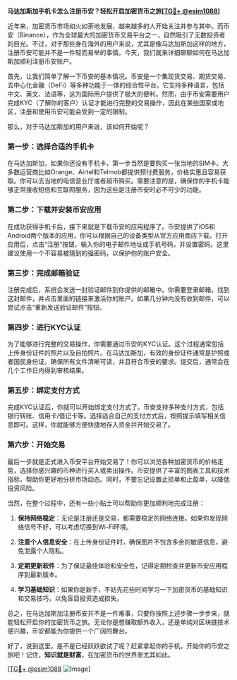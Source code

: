 **马达加斯加手机卡怎么注册币安？轻松开启加密货币之旅[[TG💪+ @esim1088](https://t.me/s/esim1088)]**

近年来，加密货币市场如火如荼地发展，越来越多的人开始关注并参与其中。而币安（Binance），作为全球最大的加密货币交易平台之一，自然吸引了无数投资者的目光。不过，对于那些身在海外的用户来说，尤其是像马达加斯加这样的地方，注册币安可能并不是一件轻而易举的事情。今天，我们就来详细聊聊如何在马达加斯加顺利注册币安账户。

首先，让我们简单了解一下币安的基本情况。币安是一个集现货交易、期货交易、去中心化金融（DeFi）等多种功能于一体的综合性平台。它支持多种语言，包括中文、英文、法语等，这为国际用户提供了极大的便利。然而，由于币安需要用户完成KYC（了解你的客户）认证才能进行完整的交易操作，因此在某些国家或地区，注册和使用币安可能会受到一定的限制。

那么，对于马达加斯加的用户来说，该如何开始呢？

### 第一步：选择合适的手机卡

在马达加斯加，如果你还没有手机卡，第一步当然是要购买一张当地的SIM卡。大多数运营商比如Orange、Airtel和Telmob都提供预付费服务，价格实惠且容易获取。你可以去当地的电信营业厅或者超市购买。需要注意的是，确保你的手机卡能够正常接收短信和互联网服务，因为这些是注册币安时必不可少的功能。

### 第二步：下载并安装币安应用

在成功获得手机卡后，接下来就是下载币安的应用程序了。币安提供了iOS和Android两个版本的应用，你可以根据自己的设备类型从官方应用商店下载。打开应用后，点击“注册”按钮，输入你的电子邮件地址或手机号码，并设置密码。这里建议使用一个不容易被猜到的强密码，以保护你的账户安全。

### 第三步：完成邮箱验证

注册完成后，系统会发送一封验证邮件到你提供的邮箱中。你需要登录邮箱，找到这封邮件，并点击里面的链接来激活你的账户。如果几分钟内没有收到邮件，可以尝试点击“重新发送验证邮件”按钮。

### 第四步：进行KYC认证

为了能够进行完整的交易操作，你需要通过币安的KYC认证。这个过程通常包括上传身份证件的照片以及自拍照片。在马达加斯加，有效的身份证件通常是护照或者国民身份证。确保所有文件清晰可读，并且符合币安的要求。提交后，通常会在几个工作日内得到审核结果。

### 第五步：绑定支付方式

完成KYC认证后，你就可以开始绑定支付方式了。币安支持多种支付方式，包括银行转账、信用卡/借记卡等。选择适合自己的支付方式后，按照提示填写相关信息即可。这样，你就能够方便快捷地存入资金并开始交易了。

### 第六步：开始交易

最后一步就是正式进入币安平台开始交易了！你可以浏览各种加密货币的价格走势，选择你感兴趣的币种进行买入或卖出操作。币安提供了丰富的图表工具和技术指标，帮助你更好地分析市场动态。同时，不要忘记设置止损单和止盈单，以降低投资风险。

当然，在整个过程中，还有一些小贴士可以帮助你更加顺利地完成注册：

1. **保持网络稳定**：无论是注册还是交易，都需要稳定的网络连接。如果你发现网络信号不好，可以考虑切换到Wi-Fi环境。
   
2. **注意个人信息安全**：在上传身份证件时，确保图片不包含多余的敏感信息，避免泄露个人隐私。

3. **定期更新软件**：为了保证最佳体验和安全性，记得定期检查并更新币安应用程序到最新版本。

4. **学习基础知识**：如果你是新手，不妨先花些时间学习一下加密货币的基础知识和交易技巧，以免盲目投资造成损失。

总之，在马达加斯加注册币安并不是一件难事，只要你按照上述步骤一步步来，就能轻松开启你的加密货币之旅。无论你是想赚取额外收入，还是单纯对区块链技术感兴趣，币安都能为你提供一个广阔的舞台。

好了，说到这里，是不是已经跃跃欲试了呢？赶紧拿起你的手机，开始你的币安之旅吧！记住，**知识就是财富**，在加密货币的世界里尤其如此。

[[TG💪+ @esim1088](https://t.me/s/esim1088) ![Image](https://i.postimg.cc/4NQfJmqS/Snipaste-2025-05-13-00-14-12.png)]